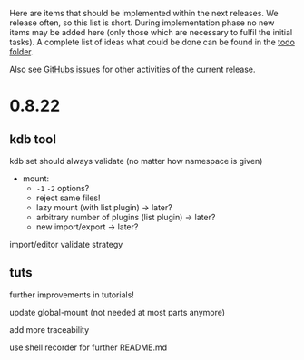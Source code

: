 Here are items that should be implemented within the next releases.
We release often, so this list is short.
During implementation phase no new items may be added here (only
those which are necessary to fulfil the initial tasks).
A complete list of ideas what could be done can be found in the
[todo folder](.).

Also see [GitHubs issues](https://git.libelektra.org/issues)
for other activities of the current release.

# 0.8.22

## kdb tool

kdb set should always validate
(no matter how namespace is given)

- mount:
  - `-1` `-2` options?
  - reject same files!
  - lazy mount (with list plugin) -> later?
  - arbitrary number of plugins (list plugin) -> later?
  - new import/export -> later?

import/editor validate strategy

## tuts

further improvements in tutorials!

update global-mount (not needed at most parts anymore)

add more traceability

use shell recorder for further README.md

